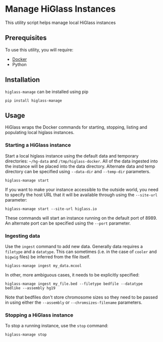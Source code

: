 # Manage HiGlass Instances

This utility script helps manage local HiGlass instances

## Prerequisites

To use this utility, you will require:

* [Docker](https://www.docker.com/community-edition)
* Python

## Installation

`higlass-manage` can be installed using pip

```
pip install higlass-manage
```

## Usage

HiGlass wraps the Docker commands for starting, stopping, listing and populating local higlass instances.

### Starting a HiGlass instance

Start a local higlass instance using the default data and temporary directories: `~/hg-data` and `/tmp/higlass-docker`. 
All of the data ingested into the instance will be placed into the data directory. Alternate data and temp directory can be specified using ``--data-dir`` and ``--temp-dir`` parameters.

```
higlass-manage start
```

If you want to make your instance accessible to the outside world, you need to specify the host URL that it will be available through using the `--site-url` parameter:

```
higlass-manage start --site-url higlass.io
```

These commands will start an instance running on the default port of 8989. An alternate port can be specified using the ``--port`` parameter.

### Ingesting data

Use the `ingest` command to add new data. Generally data requires a ``filetype`` and a ``datatype``.
This can sometimes (i.e. in the case of `cooler` and `bigwig` files) be inferred from the file itself.

```
higlass-manage ingest my_data.mcool
```

In other, more ambiguous cases, it needs to be explicitly specified:

```
higlass-manage ingest my_file.bed --filetype bedfile --datatype bedlike --assembly hg19
```

Note that bedfiles don't store chromosome sizes so they need to be passed in using 
either the `--assembly` or `--chromsizes-filename` parameters.

### Stopping a HiGlass instance

To stop a running instance, use the `stop` command:

```
higlass-manage stop
```


